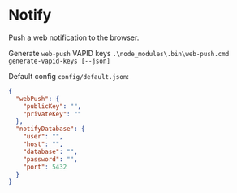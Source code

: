# Notify

Push a web notification to the browser.

Generate `web-push` VAPID keys `.\node_modules\.bin\web-push.cmd generate-vapid-keys [--json]`

Default config `config/default.json`:

```json
{
  "webPush": {
    "publicKey": "",
    "privateKey": ""
  },
  "notifyDatabase": {
    "user": "",
    "host": "",
    "database": "",
    "password": "",
    "port": 5432
  }
}
```
